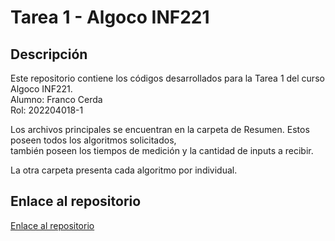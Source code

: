 # Tarea 1 - Algoco INF221

## Descripción

Este repositorio contiene los códigos desarrollados para la Tarea 1 del curso Algoco INF221.  
Alumno: Franco Cerda  
Rol: 202204018-1  

Los archivos principales se encuentran en la carpeta de Resumen. Estos poseen todos los algoritmos solicitados,  
también poseen los tiempos de medición y la cantidad de inputs a recibir.  

La otra carpeta presenta cada algoritmo por individual.


## Enlace al repositorio

[Enlace al repositorio](https://github.com/francocerda/Algoco-INF221/tree/13057bddcd285fc59639405253493149994f11ef/Tareas/Tarea%201)
